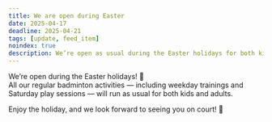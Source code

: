 ```yaml
---
title: We are open during Easter
date: 2025-04-17
deadline: 2025-04-21
tags: [update, feed_item]
noindex: true
description: We’re open as usual during the Easter holidays for both kids and adults.
---
```


We’re open during the Easter holidays! 🐣  
All our regular badminton activities — including weekday trainings and Saturday play sessions — will run as usual for both kids and adults.  

Enjoy the holiday, and we look forward to seeing you on court! 💪
